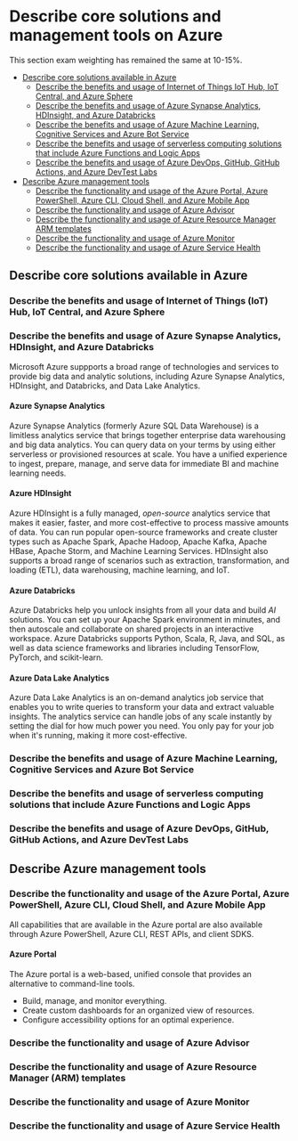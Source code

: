 # Describe core solutions and management tools on Azure

This section exam weighting has remained the same at 10-15%.

<!-- TOC depthfrom:2 depthto:3 -->

- [Describe core solutions available in Azure](#describe-core-solutions-available-in-azure)
  - [Describe the benefits and usage of Internet of Things IoT Hub, IoT Central, and Azure Sphere](#describe-the-benefits-and-usage-of-internet-of-things-iot-hub-iot-central-and-azure-sphere)
  - [Describe the benefits and usage of Azure Synapse Analytics, HDInsight, and Azure Databricks](#describe-the-benefits-and-usage-of-azure-synapse-analytics-hdinsight-and-azure-databricks)
  - [Describe the benefits and usage of Azure Machine Learning, Cognitive Services and Azure Bot Service](#describe-the-benefits-and-usage-of-azure-machine-learning-cognitive-services-and-azure-bot-service)
  - [Describe the benefits and usage of serverless computing solutions that include Azure Functions and Logic Apps](#describe-the-benefits-and-usage-of-serverless-computing-solutions-that-include-azure-functions-and-logic-apps)
  - [Describe the benefits and usage of Azure DevOps, GitHub, GitHub Actions, and Azure DevTest Labs](#describe-the-benefits-and-usage-of-azure-devops-github-github-actions-and-azure-devtest-labs)
- [Describe Azure management tools](#describe-azure-management-tools)
  - [Describe the functionality and usage of the Azure Portal, Azure PowerShell, Azure CLI, Cloud Shell, and Azure Mobile App](#describe-the-functionality-and-usage-of-the-azure-portal-azure-powershell-azure-cli-cloud-shell-and-azure-mobile-app)
  - [Describe the functionality and usage of Azure Advisor](#describe-the-functionality-and-usage-of-azure-advisor)
  - [Describe the functionality and usage of Azure Resource Manager ARM templates](#describe-the-functionality-and-usage-of-azure-resource-manager-arm-templates)
  - [Describe the functionality and usage of Azure Monitor](#describe-the-functionality-and-usage-of-azure-monitor)
  - [Describe the functionality and usage of Azure Service Health](#describe-the-functionality-and-usage-of-azure-service-health)

<!-- /TOC -->

## Describe core solutions available in Azure

### Describe the benefits and usage of Internet of Things (IoT) Hub, IoT Central, and Azure Sphere

### Describe the benefits and usage of Azure Synapse Analytics, HDInsight, and Azure Databricks

Microsoft Azure suppports a broad range of technologies and services to provide big data and analytic solutions, including Azure Synapse Analytics, HDInsight, and Databricks, and Data Lake Analytics.

#### Azure Synapse Analytics

Azure Synapse Analytics (formerly Azure SQL Data Warehouse) is a limitless analytics service that brings together enterprise data warehousing and big data analytics. You can query data on your terms by using either serverless or provisioned resources at scale. You have a unified experience to ingest, prepare, manage, and serve data for immediate BI and machine learning needs.

#### Azure HDInsight

Azure HDInsight is a fully managed, _open-source_ analytics service that makes it easier, faster, and more cost-effective to process massive amounts of data. You can run popular open-source frameworks and create cluster types such as Apache Spark, Apache Hadoop, Apache Kafka, Apache HBase, Apache Storm, and Machine Learning Services. HDInsight also supports a broad range of scenarios such as extraction, transformation, and loading (ETL), data warehousing, machine learning, and IoT.

#### Azure Databricks

Azure Databricks help you unlock insights from all your data and build _AI_ solutions. You can set up your Apache Spark environment in minutes, and then autoscale and collaborate on shared projects in an interactive workspace. Azure Databricks supports Python, Scala, R, Java, and SQL, as well as data science frameworks and libraries including TensorFlow, PyTorch, and scikit-learn.

#### Azure Data Lake Analytics

Azure Data Lake Analytics is an on-demand analytics job service that enables you to write queries to transform your data and extract valuable insights.  The analytics service can handle jobs of any scale instantly by setting the dial for how much power you need. You only pay for your job when it's running, making it more cost-effective. 

### Describe the benefits and usage of Azure Machine Learning, Cognitive Services and Azure Bot Service

### Describe the benefits and usage of serverless computing solutions that include Azure Functions and Logic Apps

### Describe the benefits and usage of Azure DevOps, GitHub, GitHub Actions, and Azure DevTest Labs

## Describe Azure management tools

### Describe the functionality and usage of the Azure Portal, Azure PowerShell, Azure CLI, Cloud Shell, and Azure Mobile App

All capabilities that are available in the Azure portal are also available through Azure PowerShell, Azure CLI, REST APIs, and client SDKS.

#### Azure Portal

The Azure portal is a web-based, unified console that provides an alternative to command-line tools.

* Build, manage, and monitor everything.
* Create custom dashboards for an organized view of resources.
* Configure accessibility options for an optimal experience.

### Describe the functionality and usage of Azure Advisor

### Describe the functionality and usage of Azure Resource Manager (ARM) templates

### Describe the functionality and usage of Azure Monitor

### Describe the functionality and usage of Azure Service Health
